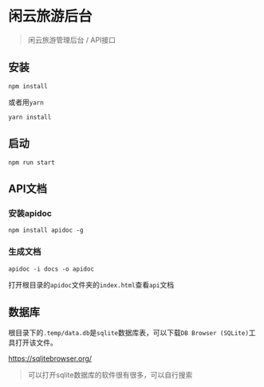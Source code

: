 # 闲云旅游后台

> 闲云旅游管理后台 / API接口

## 安装

```
npm install 
```

或者用`yarn`

```
yarn install
```



## 启动

```
npm run start
```



## API文档

### 安装apidoc

```
npm install apidoc -g
```

### 生成文档

```
apidoc -i docs -o apidoc
```

打开根目录的`apidoc`文件夹的`index.html`查看`api`文档



## 数据库

根目录下的`.temp/data.db`是`sqlite`数据库表，可以下载`DB Browser (SQLite)`工具打开该文件。

<https://sqlitebrowser.org/>

> 可以打开sqlite数据库的软件很有很多，可以自行搜索